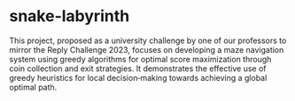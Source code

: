 # snake-labyrinth
This project, proposed as a university challenge by one of our professors to mirror the Reply Challenge 2023, focuses on developing a maze
navigation system using greedy algorithms for optimal score maximization through coin collection and exit strategies. It demonstrates the
effective use of greedy heuristics for local decision‑making towards achieving a global optimal path.

